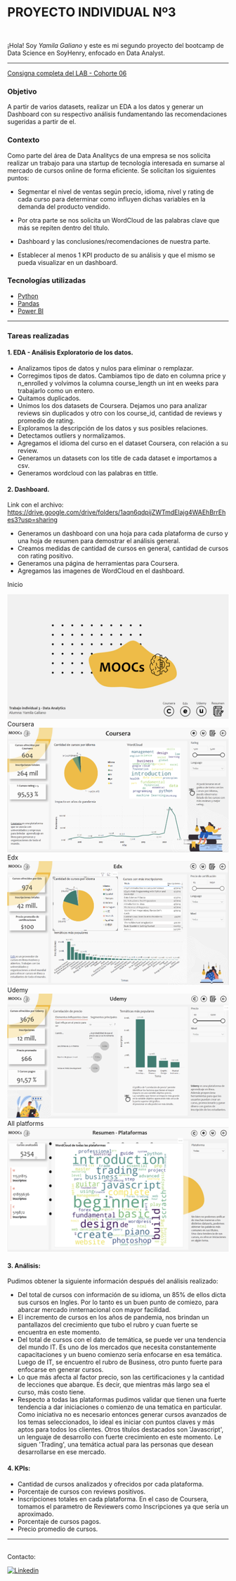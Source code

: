 # <h1> **PROYECTO INDIVIDUAL Nº3** </h1>


<br>

¡Hola! Soy *Yamila Galiano* y este es mi segundo proyecto del bootcamp de Data Science en SoyHenry, enfocado en Data Analyst.

<hr>  

[Consigna completa del LAB - Cohorte 06](https://github.com/soyHenry/PI03-Analytics)  
### Objetivo
A partir de varios datasets, realizar un EDA a los datos y generar un Dashboard con su respectivo análisis fundamentando las recomendaciones sugeridas a partir de el. </p>

### Contexto
Como parte del área de Data Analitycs de una empresa se nos solicita realizar un trabajo para una s​tartup de tecnología interesada en sumarse al mercado de cursos online de forma eficiente. Se solicitan los siguientes puntos:

- Segmentar el nivel de ventas según precio, idioma, nivel y rating de cada curso para determinar como influyen dichas variables en la demanda del producto vendido.

- Por otra parte se nos solicita un WordCloud de las palabras clave que más se repiten dentro del título.

- Dashboard y las conclusiones/recomendaciones de nuestra parte.

- Establecer al menos 1 KPI producto de su análisis y que el mismo se pueda visualizar en un dashboard. 


### Tecnologías utilizadas
* [Python](https://docs.python.org/3/)
* [Pandas](https://pandas.pydata.org/)
* [Power BI](https://powerbi.microsoft.com/es-es/)
<hr>

### Tareas realizadas
#### 1. EDA - Análisis Exploratorio de los datos.
- Analizamos tipos de datos y nulos para eliminar o remplazar.
- Corregimos tipos de datos. Cambiamos tipo de dato en columna price y n_enrolled y volvimos la columna course_length un int en weeks para trabajarlo como un entero. 
- Quitamos duplicados.
- Unimos los dos datasets de Coursera. Dejamos uno para analizar reviews sin duplicados y otro con los course_id, cantidad de reviews y promedio de rating. 
- Exploramos la descripción de los datos y sus posibles relaciones. 
- Detectamos outliers y normalizamos. 
- Agregamos el idioma del curso en el dataset Coursera, con relación a su review.
- Generamos un datasets con los title de cada dataset e importamos a csv.
- Generamos wordcloud con las palabras en tittle. 

#### 2. Dashboard.
Link con el archivo: https://drive.google.com/drive/folders/1aqn6qdpijZWTmdElajg4WAEhBrrEhes3?usp=sharing
- Generamos un dashboard con una hoja para cada plataforma de curso y una hoja de resumen para demostrar el análisis general.
- Creamos medidas de cantidad de cursos en general, cantidad de cursos con rating positivo. 
- Generamos una página de herramientas para Coursera.
- Agregamos las imagenes de WordCloud en el dashboard. 
</p>
Inicio

![Imagen](images/inicio.png)
Coursera
![Imagen](images/Coursera.png)
Edx
![Imagen](images/Edx.png)
Udemy
![Imagen](images/Udemy.png)
All platforms
![Imagen](images/All_platform.png)

#### 3. Análisis: 
Pudimos obtener la siguiente información después del análisis realizado:
- Del total de cursos con información de su idioma, un 85% de ellos dicta sus cursos en Ingles. Por lo tanto es un buen punto de comiezo, para abarcar mercado innternacional con mayor facilidad. 
- El incremento de cursos en los años de pandemia, nos brindan un pantallazos del crecimiento que tubo el rubro y cuan fuerte se encuentra en este momento. 
- Del total de cursos con el dato de temática, se puede ver una tendencia del mundo IT. Es uno de los mercados que necesita constantemente capacitaciones y un bueno comienzo sería enfocarse en esa temática. Luego de IT, se encuentro el rubro de Business, otro punto fuerte para enfocarse en generar cursos. 
- Lo que más afecta al factor precio, son las certificaciones y la cantidad de lecciones que abarque. Es decir, que mientras más largo sea el curso, más costo tiene. 
- Respecto a todas las plataformas pudimos validar que tienen una fuerte tendencia a dar iniciaciones o comienzo de una tematica en particular. Como iniciativa no es necesario entonces generar cursos avanzados de los temas seleccionados, lo ideal es iniciar con puntos claves y más aptos para todos los clientes. 
Otros títulos destacados son 'Javascript', un lenguaje de desarrollo con fuerte crecimiento en este momento. Le siguen 'Trading', una temática actual para las personas que desean desarrollarse en ese mercado. 

#### 4. KPIs: 
- Cantidad de cursos analizados y ofrecidos por cada plataforma.
- Porcentaje de cursos con reviews positivos. 
- Inscripciones totales en cada plataforma. En el caso de Coursera, tomamos el parametro de Reviewers como Inscripciones ya que sería un aproximado. 
- Porcentaje de cursos pagos. 
- Precio promedio de cursos. 


<hr>
<br/>
Contacto:  </p> <a href="https://www.linkedin.com/in/yamila-galiano-ba7083121"><img alt="Linkedin" src="https://img.shields.io/badge/Linkedin-0077B5?style=flat&logo=linkedin&logoColor=white"></a>  
